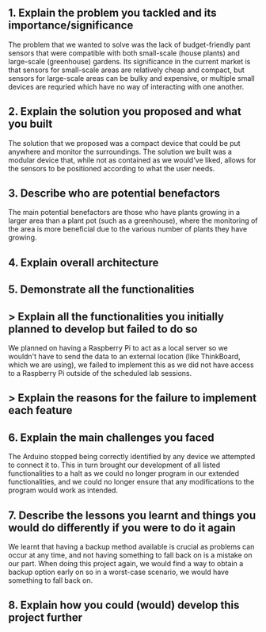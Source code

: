 ## 1. Explain the problem you tackled and its importance/significance
The problem that we wanted to solve was the lack of budget-friendly pant sensors that were compatible with both small-scale (house plants) and large-scale (greenhouse) gardens. Its significance in the current market is that sensors for small-scale areas are relatively cheap and compact, but sensors for large-scale areas can be bulky and expensive, or multiple small devices are requried which have no way of interacting with one another.


## 2. Explain the solution you proposed and what you built
The solution that we proposed was a compact device that could be put anywhere and monitor the surroundings. The solution we built was a modular device that, while not as contained as we would've liked,  allows for the sensors to be positioned according to what the user needs.

## 3. Describe who are potential benefactors
The main potential benefactors are those who have plants growing in a larger area than a plant pot (such as a greenhouse), where the monitoring of the area is more beneficial due to the various number of plants they have growing.


## 4. Explain overall architecture



## 5. Demonstrate all the functionalities



## > Explain all the functionalities you initially planned to develop but failed to do so
We planned on having a Raspberry Pi to act as a local server so we wouldn't have to send the data to an external location (like ThinkBoard, which we are using), we failed to implement this as we did not have access to a Raspberry Pi outside of the scheduled lab sessions.


## > Explain the reasons for the failure to implement each feature



## 6. Explain the main challenges you faced
The Arduino stopped being correctly identified by any device we attempted to connect it to. This in turn brought our development of all listed functionalities to a halt as we could no longer program in our extended functionalities, and we could no longer ensure that any modifications to the program would work as intended.


## 7. Describe the lessons you learnt and things you would do differently if you were to do it again
We learnt that having a backup method available is crucial as problems can occur at any time, and not having something to fall back on is a mistake on our part. When doing this project again, we would find a way to obtain a backup option early on so in a worst-case scenario, we would have something to fall back on.


## 8. Explain how you could (would) develop this project further


